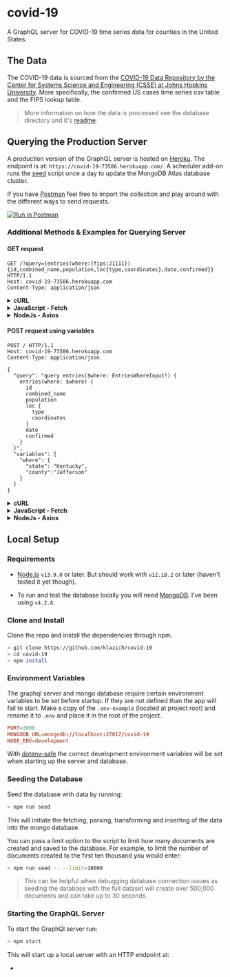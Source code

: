 # covid-19

A GraphQL server for COVID-19 time series data for counties in the United States.

## The Data

The COVID-19 data is sourced from the [COVID-19 Data Repository by the Center for Systems Science and Engineering (CSSE) at Johns Hopkins University](https://github.com/CSSEGISandData/COVID-19). More specifically, the confirmed US cases time series csv table and the FIPS lookup table.

> More information on how the data is processed see the database directory and it's [readme](src/database/seed/README.md).

## Querying the Production Server

A production version of the GraphQL server is hosted on [Heroku](https://www.heroku.com/platform). The endpoint is at: `https://covid-19-73586.herokuapp.com/`. A scheduler add-on runs the [seed](#Seeding-the-Database) script once a day to update the MongoDB Atlas database cluster.

If you have [Postman](https://www.postman.com/) feel free to import the collection and play around with the different ways to send requests.

[![Run in Postman](https://run.pstmn.io/button.svg)](https://app.getpostman.com/run-collection/e47bb7daee6dae75f1cd)

### Additional Methods & Examples for Querying Server

#### GET request

```http
GET /?query={entries(where:{fips:21111}){id,combined_name,population,loc{type,coordinates},date,confirmed}} HTTP/1.1
Host: covid-19-73586.herokuapp.com
Content-Type: application/json
```

<details>
  <summary><b>cURL</b></summary>

```sh
> curl --location --request GET 'https://covid-19-73586.herokuapp.com/?query={entries(where:{fips:21111}){id,combined_name,population,loc{type,coordinates},date,confirmed}}' \
  --header 'Content-Type: application/json'
```

</details>

<details>
  <summary><b>JavaScript - Fetch</b></summary>

```javascript
const myHeaders = new Headers()
myHeaders.append('Content-Type', 'application/json')

const requestOptions = {
  method: 'GET',
  headers: myHeaders,
  redirect: 'follow',
}

fetch(
  'https://covid-19-73586.herokuapp.com/?query={entries(where:{fips:21111}){id,combined_name,population,loc{type,coordinates},date,confirmed}}',
  requestOptions
)
  .then((response) => response.text())
  .then((result) => console.log(result))
  .catch((error) => console.log('error', error))
```

</details>

<details>
  <summary><b>NodeJs - Axios</b></summary>

```javascript
import axios from 'axios

const config = {
  method: 'get',
  url:
    'https://covid-19-73586.herokuapp.com/?query={entries(where:{fips:21111}){id,combined_name,population,loc{type,coordinates},date,confirmed}}',
  headers: {
    'Content-Type': 'application/json',
  },
}

axios(config)
  .then((response) => {
    console.log(JSON.stringify(response.data))
  })
  .catch((error) => {
    console.log(error)
  })
```

</details>

#### POST request using variables

```http
POST / HTTP/1.1
Host: covid-19-73586.herokuapp.com
Content-Type: application/json

{
  "query": "query entries($where: EntriesWhereInput!) {
    entries(where: $where) {
      id
      combined_name
      population
      loc {
        type
        coordinates
      }
      date
      confirmed
    }
  }",
  "variables": {
    "where": {
      "state": "Kentucky",
      "county":"Jefferson"
    }
  }
}
```

<details>
  <summary><b>cURL</b></summary>

```sh
> curl --location --request POST 'https://covid-19-73586.herokuapp.com/' \
  --header 'Content-Type: application/json' \
  --data-raw '{"query":"query entries($where: EntriesWhereInput!) {entries(where: $where) {id,combined_name,population,loc{coordinates},date,confirmed}\r\n}","variables":{"where":{"state":"Kentucky","county":"Jefferson"}}}'
```

</details>

<details>
  <summary><b>JavaScript - Fetch</b></summary>

```javascript
const myHeaders = new Headers()
myHeaders.append('Content-Type', 'application/json')

const query = `query entries ($where: EntriesWhereInput!) {
  entries (where: $where) {
    id
    combined_name
    population
    loc {
      type
      coordinates
    }
    date
    confirmed
  }
}`

const variables = {
  where: {
    state: 'Kentucky',
    county: 'Jefferson',
  },
}

const graphql = JSON.stringify({
  query,
  variables,
})

const requestOptions = {
  method: 'POST',
  headers: myHeaders,
  body: graphql,
  redirect: 'follow',
}

fetch('https://covid-19-73586.herokuapp.com/', requestOptions)
  .then((response) => response.text())
  .then((result) => console.log(result))
  .catch((error) => console.log('error', error))
```

</details>

<details>
  <summary><b>NodeJs - Axios</b></summary>

```javascript
import axios from 'axios'

const query = `query entries ($where: EntriesWhereInput!) {
  entries (where: $where) {
    id
    combined_name
    population
    loc {
      type
      coordinates
    }
    date
    confirmed
  }
}`

const variables = {
  where: {
    state: 'Kentucky',
    county: 'Jefferson',
  },
}

const config = {
  method: 'post',
  url: 'https://covid-19-73586.herokuapp.com/',
  headers: {
    'Content-Type': 'application/json',
  },
  data: JSON.stringify({
    query,
    variables,
  }),
}

axios(config)
  .then((response) => {
    console.log(JSON.stringify(response.data))
  })
  .catch((error) => {
    console.log(error)
  })
```

</details>

## Local Setup

### Requirements

- [Node.js](https://nodejs.org/) `v13.9.0` or later. But should work with `v12.18.2` or later (haven't tested it yet though).

- To run and test the database locally you will need [MongoDB](https://www.mongodb.com/try/download/community). I've been using `v4.2.8`.

### Clone and Install

Clone the repo and install the dependencies through npm.

```sh
> git clone https://github.com/klazich/covid-19
> cd covid-19
> npm install
```

### Environment Variables

The graphql server and mongo database require certain environment variables to be set before startup. If they are not defined than the app will fail to start. Make a copy of the `.env-example` (located at project root) and rename it to `.env` and place it in the root of the project.

```conf
PORT=3000
MONGODB_URL=mongodb://localhost:27017/covid-19
NODE_ENV=development
```

With [dotenv-safe](https://www.npmjs.com/package/dotenv-safe) the correct development environment variables will be set when starting up the server and database.

### Seeding the Database

Seed the database with data by running:

```sh
> npm run seed
```

This will initiate the fetching, parsing, transforming and inserting of the data into the mongo database.

You can pass a limit option to the script to limit how many documents are created and saved to the database. For example, to limit the number of documents created to the first ten thousand you would enter:

```sh
> npm run seed -- --limit=10000
```

> This can be helpful when debugging database connection issues as seeding the database with the full dataset will create over 500,000 documents and can take up to 30 seconds.

### Starting the GraphQL Server

To start the GraphQl server run:

```sh
> npm start
```

This will start up a local server with an HTTP endpoint at:

-
